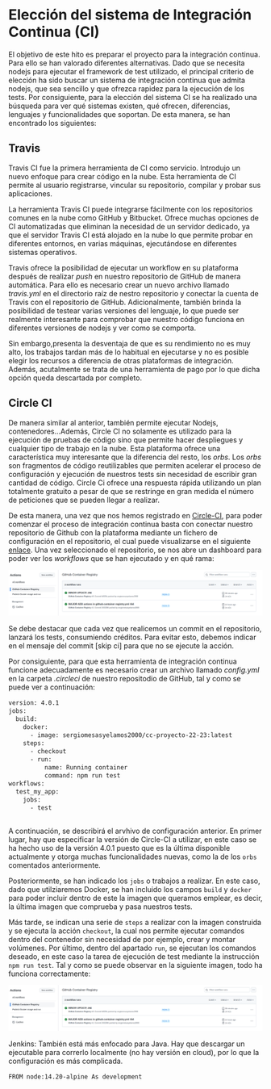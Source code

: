 # Elección del sistema de Integración Continua (CI)

El objetivo de este hito es preparar el proyecto para la integración continua. Para ello se han valorado diferentes alternativas. Dado que se necesita nodejs para ejecutar el framework de test utilizado, el principal criterio de elección ha sido buscar un sistema de integración continua que admita nodejs, que sea sencillo y que ofrezca rapidez para la ejecución de los tests. Por consiguiente, para la elección del sistema CI se ha realizado una búsqueda para ver qué sistemas existen, qué ofrecen, diferencias, lenguajes y funcionalidades que soportan. De esta manera, se han encontrado los siguientes:

## Travis
Travis CI fue la primera herramienta de CI como servicio. Introdujo un nuevo enfoque para crear código en la nube. Esta herramienta de CI permite al usuario registrarse, vincular su repositorio, compilar y probar sus aplicaciones.

La herramienta Travis CI puede integrarse fácilmente con los repositorios comunes en la nube como GitHub y Bitbucket. Ofrece muchas opciones de CI automatizadas que eliminan la necesidad de un servidor dedicado, ya que el servidor Travis CI está alojado en la nube lo que permite probar en diferentes entornos, en varias máquinas, ejecutándose en diferentes sistemas operativos.

Travis ofrece la posibilidad de ejecutar un workflow en su plataforma después de realizar _push_ en nuestro repositorio de GitHub de manera automática. Para ello es necesario crear un nuevo archivo llamado _travis.yml_ en el directorio raíz de nestro repositorio y conectar la cuenta de Travis con el repositorio de GitHub. Adicionalmente, también brinda la posibilidad de testear varias versiones del lenguaje, lo que puede ser realmente interesante para comprobar que nuestro código funciona en diferentes versiones de nodejs y ver como se comporta.

Sin embargo,presenta la desventaja de que es su rendimiento no es muy alto, los trabajos tardan más de lo habitual en ejecutarse y no es posible elegir los recursos a diferencia de otras plataformas de integración. Además, acutalmente se trata de una herramienta de pago por lo que dicha opción queda descartada por completo.

## Circle CI

De manera similar al anterior, también permite ejecutar Nodejs, contenedores...Además, Circle CI no solamente es utilizado para la ejecución de pruebas de código sino que permite hacer despliegues y cualquier tipo de trabajo en la nube. Esta plataforma ofrece una característica muy interesante que la diferencia del resto, los _orbs_. Los _orbs_ son fragmentos de código reutilizables que permiten acelerar el proceso de configuración y ejecución de nuestros tests sin necesidad de escribir gran cantidad de código. Circle Ci ofrece una respuesta rápida utilizando un plan totalmente gratuito a pesar de que se restringe en gran medida el número de peticiones que se pueden llegar a realizar.

De esta manera, una vez que nos hemos registrado en [Circle-CI](https://circleci.com/), para poder comenzar el proceso de integración continua basta con conectar nuestro repositorio de Github con la plataforma mediante un fichero de configuración en el repositorio, el cual puede visualizarse en el siguiente [enlace](./../../../.circleci/config.yml). 
Una vez seleccionado el repositorio, se nos abre un dashboard para poder ver los _workflows_ que se han ejecutado y en qué rama:

![dashboard](./../../img/action1.png)

Se debe destacar que cada vez que realicemos un commit en el repositorio, lanzará los tests, consumiendo créditos. Para evitar esto, debemos indicar en el mensaje del commit [skip ci] para que no se ejecute la acción.

Por consiguiente, para que esta herramienta de integración continua funcione adecuadamente es necesario crear un archivo llamado _config.yml_ en la carpeta _.circleci_ de nuestro repositodio de GitHub, tal y como se puede ver a continuación:

```
version: 4.0.1
jobs:
  build:
    docker:
      - image: sergiomesasyelamos2000/cc-proyecto-22-23:latest
    steps:
      - checkout
      - run:
          name: Running container
          command: npm run test
workflows:
  test_my_app:
    jobs:
      - test
 
```

A continuación, se describirá el arvhivo de configuración anterior. En primer lugar, hay que especificar la versión de Circle-CI a utilizar, en este caso se ha hecho uso de la versión 4.0.1 puesto que es la última disponible actualmente y otorga muchas funcionalidades nuevas, como la de los `orbs` comentados anteriormente.

Posteriormente, se han indicado los `jobs` o trabajos a realizar. En este caso, dado que utilziaremos Docker, se han incluido los campos `build` y `docker` para poder incluir dentro de este la imagen que queramos emplear, es decir, la última imagen que comprueba y pasa nuestros tests.

Más tarde, se indican una serie de `steps` a realizar con la imagen construida y se ejecuta la acción `checkout`, la cual nos permite ejecutar comandos dentro del contenedor sin necesidad de por ejemplo, crear y montar volúmenes. Por último, dentro del apartado `run`, se ejecutan los comandos deseado, en este caso la tarea de ejecución de test mediante la instrucción `npm run test`. 
Tal y como se puede observar en la siguiente imagen, todo ha funciona correctamente:

![test](./../../img/action1.png)


Jenkins: También está más enfocado para Java. Hay que descargar un ejecutable para correrlo localmente (no hay versión en cloud), por lo que la configuración es más complicada.







```
FROM node:14.20-alpine As development
```

